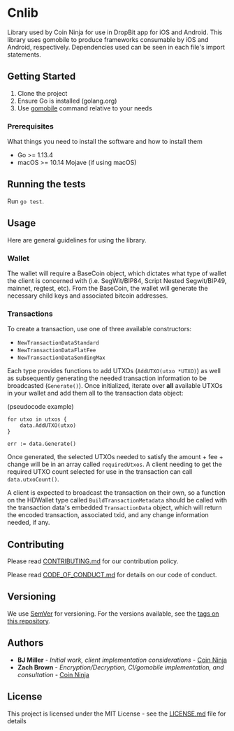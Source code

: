 # Cnlib

Library used by Coin Ninja for use in DropBit app for iOS and Android. This library uses gomobile to produce frameworks consumable by iOS and Android, respectively. Dependencies used can be seen in each file's import statements.

## Getting Started

1. Clone the project
2. Ensure Go is installed (golang.org)
3. Use [gomobile](https://godoc.org/golang.org/x/mobile/cmd/gomobile) command relative to your needs

### Prerequisites

What things you need to install the software and how to install them
* Go >= 1.13.4
* macOS >= 10.14 Mojave (if using macOS)

## Running the tests

Run `go test`.

## Usage

Here are general guidelines for using the library.  

### Wallet
The wallet will require a BaseCoin object, which dictates what type of wallet the client is concerned with (i.e. SegWit/BIP84, Script Nested Segwit/BIP49, mainnet, regtest, etc). From the BaseCoin, the wallet will generate the necessary child keys and associated bitcoin addresses.  

### Transactions
To create a transaction, use one of three available constructors:  

* `NewTransactionDataStandard`  
* `NewTransactionDataFlatFee`  
* `NewTransactionDataSendingMax`  

Each type provides functions to add UTXOs (`AddUTXO(utxo *UTXO)`) as well as subsequently generating the needed transaction information to be broadcasted (`Generate()`). Once initialized, iterate over **all** available UTXOs in your wallet and add them all to the transaction data object:  

(pseudocode example)

```
for utxo in utxos {  
    data.AddUTXO(utxo)  
}  

err := data.Generate()
```

Once generated, the selected UTXOs needed to satisfy the amount + fee + change will be in an array called `requiredUtxos`. A client needing to get the required UTXO count selected for use in the transaction can call `data.utxoCount()`.  

A client is expected to broadcast the transaction on their own, so a function on the HDWallet type called `BuildTransactionMetadata` should be called with the transaction data's embedded `TransactionData` object, which will return the encoded transaction, associated txid, and any change information needed, if any.  

## Contributing

Please read [CONTRIBUTING.md](https://gist.github.com/PurpleBooth/b24679402957c63ec426) for our contribution policy.  

Please read [CODE_OF_CONDUCT.md](./CODE_OF_CONDUCT.md) for details on our code of conduct.  

## Versioning

We use [SemVer](http://semver.org/) for versioning. For the versions available, see the [tags on this repository](https://github.com/your/project/tags).

## Authors

* **BJ Miller** - *Initial work, client implementation considerations* - [Coin Ninja](https://coinninja.com)
* **Zach Brown** - *Encryption/Decryption, CI/gomobile implementation, and consultation* - [Coin Ninja](https://coinninja.com)

## License

This project is licensed under the MIT License - see the [LICENSE.md](LICENSE.md) file for details
